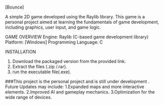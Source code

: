 [Bounce]

A simple 2D game developed using the Raylib library. This game is a personal project aimed at learning the fundamentals of game development, including graphics, user input, and game logic.


GAME OVERVIEW
    Engine: Raylib (C-based game development library)
    Platform: [Windows]
    Programming Language: C



INSTALLATION
1. Download the packaged version from the provided link.
2. Extract the files (.zip /.rar).
3. run the executable file(.exe).



###This project is the personal project and is still under development . Future Updates may include:
1.Expanded maps and more interactive elements.
2.Improved AI and gameplay mechanics.
3.Optimization for the wide range of devices.
